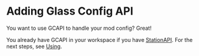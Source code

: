# Adding Glass Config API

You want to use GCAPI to handle your mod config? Great!

You already have GCAPI in your workspace if you have [StationAPI](../../wiki/Setting-up-workspace). For the next steps, see [Using](Using.md).
